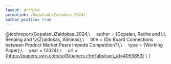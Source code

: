 ```yaml
---
layout: archive
permalink: /GopalanLiZaldokas_2024/
author_profile: true
---
```


@techreport{GopalanLiZaldokas_2024,\\
&nbsp;&nbsp;&nbsp;&nbsp;author = {Gopalan, Radha and Li, Renping and \v{Z}aldokas, Alminas},\\
&nbsp;&nbsp;&nbsp;&nbsp;title = {Do Board Connections between Product Market Peers Impede Competition?},\\
&nbsp;&nbsp;&nbsp;&nbsp;type = {Working Paper},\\
&nbsp;&nbsp;&nbsp;&nbsp;year = {2024},\\
&nbsp;&nbsp;&nbsp;&nbsp;url = {https://papers.ssrn.com/sol3/papers.cfm?abstract_id=4053853} \\
}
